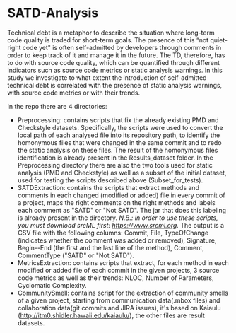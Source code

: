 # SATD-Analysis

Technical debt is a metaphor to describe the situation where long-term code quality is traded for short-term goals. The presence of this “not quiet-right code yet" is often self-admitted by developers through comments in order to keep track of it and manage it in the future. The TD, therefore, has to do with source code quality, which can be quantified through different indicators such as source code metrics or static analysis warnings.
In this study we investigate to what extent the introduction of self-admitted technical debt is correlated with the presence of static analysis warnings, with source code metrics or with their trends.


In the repo there are 4 directories:
- Preprocessing: contains scripts that fix the already existing PMD and Checkstyle datasets. Specifically, the scripts were used to convert the local path of each analysed file into its repository path, to identify the homonymous files that were changed in the same commit and to redo the static analysis on these files. The result of the homonymous files identification is already present in the Results_dataset folder. 
  In the Preprocessing directory there are also the two tools used for static analysis (PMD and Checkstyle) as well as a subset of the initial dataset, used for testing the scripts described above (Subset_for_tests).
- SATDExtraction: contains the scripts that extract methods and comments in each changed (modified or added) file in every commit of a project, maps the right comments on the right methods and labels each comment as "SATD" or "Not SATD". The jar that does this labeling is already present in the directory. *N.B.: in order to use these scripts, you must download srcML first: https://www.srcml.org.* 
  The output is a CSV file with the following columns: Commit, File, TypeOfChange (indicates whether the comment was added or removed), Signature, Begin--End (the first and the last line of the method), Comment, CommentType ("SATD" or "Not SATD").
- MetricsExtraction: contains scripts that extract, for each method in each modified or added file of each commit in the given projects, 3 source code metrics as well as their trends: NLOC, Number of Parameters, Cyclomatic Complexity.
- CommunitySmell: contains script for the extraction of community smells of a given project, starting from communication data(.mbox files) and collaboration data(git commits and JIRA issues), it's based on Kaiaulu (http://itm0.shidler.hawaii.edu/kaiaulu/), the other files are result datasets.
